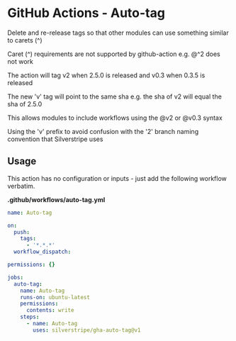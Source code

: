 # GitHub Actions - Auto-tag

Delete and re-release tags so that other modules can use something similar to carets (^)

Caret (^) requirements are not supported by github-action e.g. @^2 does not work

The action will tag v2 when 2.5.0 is released and v0.3 when 0.3.5 is released

The new 'v' tag will point to the same sha  e.g. the sha of v2 will equal the sha of 2.5.0

This allows modules to include workflows using the @v2 or @v0.3 syntax

Using the 'v' prefix to avoid confusion with the '2' branch naming convention that Silverstripe uses

## Usage

This action has no configuration or inputs - just add the following workflow verbatim.

**.github/workflows/auto-tag.yml**
```yml
name: Auto-tag

on:
  push:
    tags:
      - '*.*.*'
  workflow_dispatch:

permissions: {}

jobs:
  auto-tag:
    name: Auto-tag
    runs-on: ubuntu-latest
    permissions:
      contents: write
    steps:
      - name: Auto-tag
        uses: silverstripe/gha-auto-tag@v1
```
